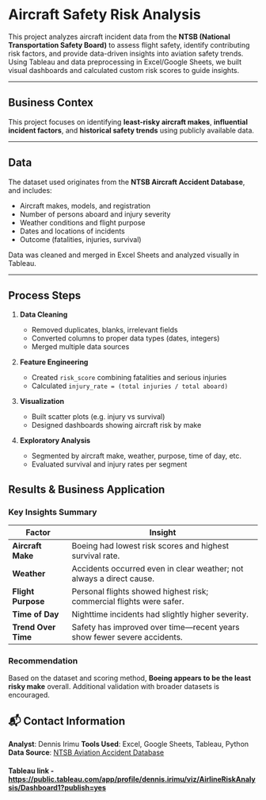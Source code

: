 # Aircraft Safety Risk Analysis

This project analyzes aircraft incident data from the **NTSB (National Transportation Safety Board)** to assess flight safety, identify contributing risk factors, and provide data-driven insights into aviation safety trends. Using Tableau and data preprocessing in Excel/Google Sheets, we built visual dashboards and calculated custom risk scores to guide insights.

---

## Business Contex

This project focuses on identifying **least-risky aircraft makes**, **influential incident factors**, and **historical safety trends** using publicly available data.

---

## Data

The dataset used originates from the **NTSB Aircraft Accident Database**, and includes:

- Aircraft makes, models, and registration
- Number of persons aboard and injury severity
- Weather conditions and flight purpose
- Dates and locations of incidents
- Outcome (fatalities, injuries, survival)

Data was cleaned and merged in Excel Sheets and analyzed visually in Tableau.

---

## Process Steps

1. **Data Cleaning**
   - Removed duplicates, blanks, irrelevant fields
   - Converted columns to proper data types (dates, integers)
   - Merged multiple data sources

2. **Feature Engineering**
   - Created `risk_score` combining fatalities and serious injuries
   - Calculated `injury_rate = (total injuries / total aboard)`

3. **Visualization**
   - Built scatter plots (e.g. injury vs survival)
   - Designed dashboards showing aircraft risk by make

4. **Exploratory Analysis**
   - Segmented by aircraft make, weather, purpose, time of day, etc.
   - Evaluated survival and injury rates per segment

## Results & Business Application

### Key Insights Summary

| Factor               | Insight                                                                 |
|----------------------|-------------------------------------------------------------------------|
| **Aircraft Make**    | Boeing had lowest risk scores and highest survival rate.                |
| **Weather**          | Accidents occurred even in clear weather; not always a direct cause.    |
| **Flight Purpose**   | Personal flights showed highest risk; commercial flights were safer.    |
| **Time of Day**      | Nighttime incidents had slightly higher severity.                       |
| **Trend Over Time**  | Safety has improved over time—recent years show fewer severe accidents. |

### Recommendation
Based on the dataset and scoring method, **Boeing appears to be the least risky make** overall. Additional validation with broader datasets is encouraged.

## 📬 Contact Information

**Analyst**: Dennis Irimu
**Tools Used**: Excel, Google Sheets, Tableau, Python 
**Data Source**: [NTSB Aviation Accident Database](https://www.ntsb.gov)

#### Tableau link - https://public.tableau.com/app/profile/dennis.irimu/viz/AirlineRiskAnalysis/Dashboard1?publish=yes
